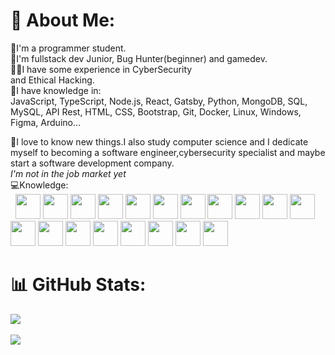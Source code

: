 # 💫 About Me:
📕I'm a programmer student.<br>📁I'm fullstack dev Junior, Bug Hunter(beginner) and gamedev.<br>👨‍💻I have some experience in Cyber ​​Security <br>and Ethical Hacking.<br>
📂I have knowledge in:<br>
JavaScript, TypeScript, Node.js, React, Gatsby, Python, MongoDB, SQL, MySQL, API Rest, HTML, CSS, Bootstrap, Git, Docker, Linux, Windows, Figma, Arduino...

📂I love to know new things.I also study computer science and I dedicate myself to becoming a software engineer,cybersecurity specialist and maybe start a software development company.<br>
*I'm not in the job market yet*<br>
💻Knowledge:<br> 
<img src="https://cdn.jsdelivr.net/gh/devicons/devicon/icons/csharp/csharp-original.svg" width="40" height="40" /> <img src="https://cdn.jsdelivr.net/gh/devicons/devicon/icons/c/c-original.svg" width="40" height="40"/> <img src="https://cdn.jsdelivr.net/gh/devicons/devicon/icons/cplusplus/cplusplus-original.svg" width="40" height="40" /> <img src="https://cdn.jsdelivr.net/gh/devicons/devicon/icons/html5/html5-original.svg" width="40" height="40" /> <img src="https://cdn.jsdelivr.net/gh/devicons/devicon/icons/css3/css3-original.svg" width="40" height="40" /> <img src="https://cdn.jsdelivr.net/gh/devicons/devicon/icons/bootstrap/bootstrap-original.svg" width="40" height="40" />
 <img src="https://cdn.jsdelivr.net/gh/devicons/devicon/icons/javascript/javascript-original.svg" width="40" height="40"/> <img src="https://cdn.jsdelivr.net/gh/devicons/devicon/icons/typescript/typescript-original.svg" width="40" height="40"/>  <img src="https://cdn.jsdelivr.net/gh/devicons/devicon/icons/nodejs/nodejs-original-wordmark.svg" width="40" height="40" /> <img src="https://cdn.jsdelivr.net/gh/devicons/devicon/icons/java/java-original.svg" width="40" height="40" /> <img src="https://cdn.jsdelivr.net/gh/devicons/devicon/icons/linux/linux-original.svg" width="40" height="40" /> <img src="https://cdn.jsdelivr.net/gh/devicons/devicon/icons/figma/figma-original.svg" width="40" height="40"/> <img src="https://cdn.jsdelivr.net/gh/devicons/devicon/icons/mysql/mysql-original.svg" width="40" height="40" /> <img src="https://cdn.jsdelivr.net/gh/devicons/devicon/icons/mongodb/mongodb-original.svg" width="40" height="40" /> <img src="https://cdn.jsdelivr.net/gh/devicons/devicon/icons/python/python-plain.svg" width="40" height="40" /> <img src="https://cdn.jsdelivr.net/gh/devicons/devicon/icons/django/django-plain.svg" width="40" height="40" /> <img src="https://cdn.jsdelivr.net/gh/devicons/devicon/icons/react/react-original.svg" width="40" height="40"/> <img src="https://cdn.jsdelivr.net/gh/devicons/devicon/icons/vscode/vscode-original.svg" width="40" height="40"/> <img src="https://cdn.jsdelivr.net/gh/devicons/devicon/icons/unity/unity-original.svg" width="40" height="40" />

# 📊 GitHub Stats:
![](https://github-readme-stats.vercel.app/api?username=JJokerxD&theme=dracula&hide_border=false&include_all_commits=false&count_private=false)<br/> <br/>
![](https://github-readme-stats.vercel.app/api/top-langs/?username=JJokerxD&theme=dracula&hide_border=false&include_all_commits=false&count_private=false&layout=compact)

<!-- Proudly created with GPRM ( https://gprm.itsvg.in ) -->
